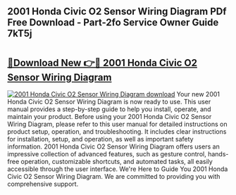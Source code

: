 ## 2001 Honda Civic O2 Sensor Wiring Diagram PDf Free Download - Part-2fo Service Owner Guide 7kT5j

# <h2><a href="http://dfl3ct.blite.top/?on=2001+Honda+Civic+O2+Sensor+Wiring+Diagram">🔗Download New 👉🔴 2001 Honda Civic O2 Sensor Wiring Diagram</a></h2>

[![2001 Honda Civic O2 Sensor Wiring Diagram download](https://i.imgur.com/lujVjoI.png)](http://dfl3ct.blite.top/?on=2001+Honda+Civic+O2+Sensor+Wiring+Diagram)
Your new 2001 Honda Civic O2 Sensor Wiring Diagram is now ready to use. This user manual provides a step-by-step guide to help you install, operate, and maintain your product. Before using your 2001 Honda Civic O2 Sensor Wiring Diagram, please refer to this user manual for detailed instructions on product setup, operation, and troubleshooting. It includes clear instructions for installation, setup, and operation, as well as important safety information. 2001 Honda Civic O2 Sensor Wiring Diagram offers users an impressive collection of advanced features, such as gesture control, hands-free operation, customizable shortcuts, and automated tasks, all easily accessible through the user interface. We're Here to Guide You 2001 Honda Civic O2 Sensor Wiring Diagram. We are committed to providing you with comprehensive support.
